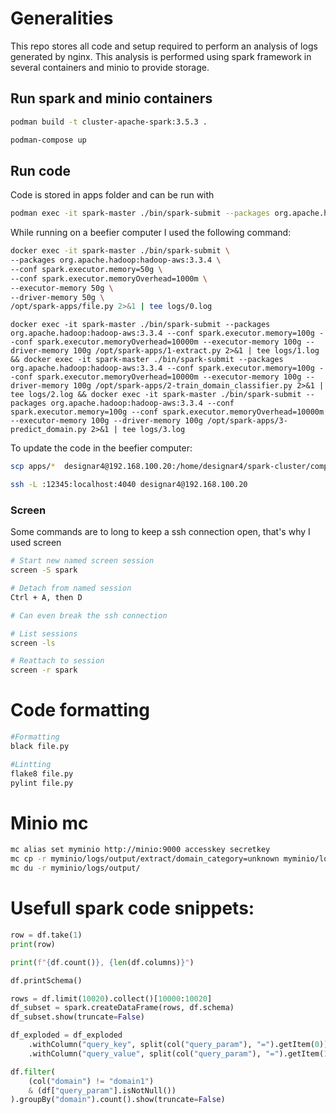 # Generalities
This repo stores all code and setup required to perform an analysis of logs generated by nginx. This analysis is performed using spark framework in several containers and minio to provide storage.

## Run spark and minio containers
```bash
podman build -t cluster-apache-spark:3.5.3 .
```

```bash
podman-compose up
```

## Run code
Code is stored in apps folder and can be run with
```bash
podman exec -it spark-master ./bin/spark-submit --packages org.apache.hadoop:hadoop-aws:3.3.4 /opt/spark-apps/script.py
```

While running on a beefier computer I used the following command:
```bash
docker exec -it spark-master ./bin/spark-submit \
--packages org.apache.hadoop:hadoop-aws:3.3.4 \
--conf spark.executor.memory=50g \
--conf spark.executor.memoryOverhead=1000m \
--executor-memory 50g \
--driver-memory 50g \
/opt/spark-apps/file.py 2>&1 | tee logs/0.log
```

```
docker exec -it spark-master ./bin/spark-submit --packages org.apache.hadoop:hadoop-aws:3.3.4 --conf spark.executor.memory=100g --conf spark.executor.memoryOverhead=10000m --executor-memory 100g --driver-memory 100g /opt/spark-apps/1-extract.py 2>&1 | tee logs/1.log && docker exec -it spark-master ./bin/spark-submit --packages org.apache.hadoop:hadoop-aws:3.3.4 --conf spark.executor.memory=100g --conf spark.executor.memoryOverhead=10000m --executor-memory 100g --driver-memory 100g /opt/spark-apps/2-train_domain_classifier.py 2>&1 | tee logs/2.log && docker exec -it spark-master ./bin/spark-submit --packages org.apache.hadoop:hadoop-aws:3.3.4 --conf spark.executor.memory=100g --conf spark.executor.memoryOverhead=10000m --executor-memory 100g --driver-memory 100g /opt/spark-apps/3-predict_domain.py 2>&1 | tee logs/3.log
```

To update the code in the beefier computer:
```bash
scp apps/*  designar4@192.168.100.20:/home/designar4/spark-cluster/compose/apps/

ssh -L :12345:localhost:4040 designar4@192.168.100.20
```

### Screen
Some commands are to long to keep a ssh connection open, that's why I used screen
```bash
# Start new named screen session
screen -S spark

# Detach from named session
Ctrl + A, then D

# Can even break the ssh connection

# List sessions
screen -ls

# Reattach to session
screen -r spark
```

# Code formatting
```bash
#Formatting
black file.py 

#Lintting
flake8 file.py
pylint file.py
```

# Minio mc
```bash
mc alias set myminio http://minio:9000 accesskey secretkey
mc cp -r myminio/logs/output/extract/domain_category=unknown myminio/logs/output/extract/domain_category=other
mc du -r myminio/logs/output/
```

# Usefull spark code snippets:
```python
row = df.take(1)
print(row)
```

```python
print(f"{df.count()}, {len(df.columns)}")

df.printSchema()
```

```python
rows = df.limit(10020).collect()[10000:10020]
df_subset = spark.createDataFrame(rows, df.schema)
df_subset.show(truncate=False)
```

```python
df_exploded = df_exploded
    .withColumn("query_key", split(col("query_param"), "=").getItem(0))
    .withColumn("query_value", split(col("query_param"), "=").getItem(1))
```

```python
df.filter(
    (col("domain") != "domain1") 
    & (df["query_param"].isNotNull())
).groupBy("domain").count().show(truncate=False)
```

```python
```

```python
```

```python
```

```python
```
